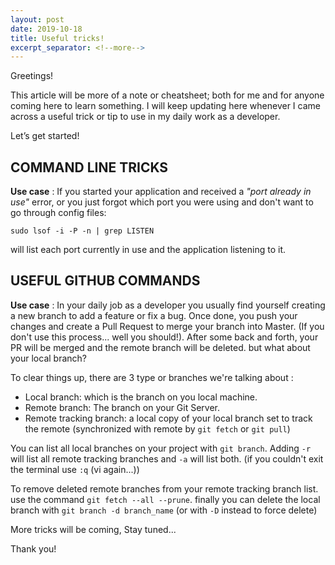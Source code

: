 ```yaml
---
layout: post
date: 2019-10-18
title: Useful tricks!
excerpt_separator: <!--more-->
---
```

                                                                                                              
Greetings!
<!--more-->

This article will be more of a note or cheatsheet; both for me and for anyone coming here to learn something. I will keep updating here whenever I came across a useful trick or tip to use in my daily work as a developer.

Let’s get started!

COMMAND LINE TRICKS
---

**Use case** : If you started your application and received a *"port already in use"* error, or you just forgot which port you were using and don't want to go through config files:

```
sudo lsof -i -P -n | grep LISTEN
```

will list each port currently in use and the application listening to it.

USEFUL GITHUB COMMANDS
---

**Use case** : In your daily job as a developer you usually find yourself creating a new branch to add a feature or fix a bug. Once done, you push your changes and create a Pull Request to merge your branch into Master. (If you don't use this process... well you should!). After some back and forth, your PR will be merged and the remote branch will be deleted. but what about your local branch?

To clear things up, there are 3 type or branches we're talking about : 

* Local branch: which is the branch on you local machine.
* Remote branch: The branch on your Git Server.
* Remote tracking branch: a local copy of your local branch set to track the remote (synchronized with remote by `git fetch` or `git pull`)

You can list all local branches on your project with `git branch`. Adding `-r` will list all remote tracking branches and `-a` will list both. (if you couldn't exit the terminal use `:q` (vi again...))

To remove deleted remote branches from your remote tracking branch list. use the command `git fetch --all --prune`. finally you can delete the local branch with `git branch -d branch_name` (or with `-D` instead to force delete)

More tricks will be coming, Stay tuned...

Thank you!
